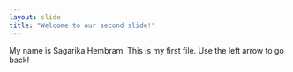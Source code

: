 ```yaml
---
layout: slide
title: "Welcome to our second slide!"
---
```

My name is Sagarika Hembram. This is my first file.
Use the left arrow to go back!
